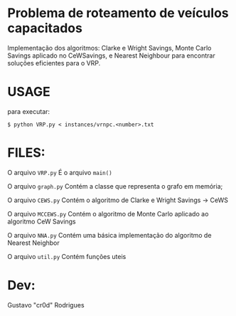 # Problema de roteamento de veículos capacitados 

Implementação dos algoritmos: Clarke e Wright Savings, Monte Carlo Savings aplicado no CeWSavings, e Nearest Neighbour 
para encontrar soluções eficientes para o VRP. 


# USAGE
para executar:

```
$ python VRP.py < instances/vrnpc.<number>.txt
```
# FILES:

O arquivo ```VRP.py``` É o arquivo ```main()```

O arquivo ```graph.py``` Contém a classe que representa o grafo em memória;

O arquivo ```CEWS.py``` Contém o algoritmo de Clarke e Wright Savings -> CeWS

O arquivo ```MCCEWS.py``` Contém o algoritmo de Monte Carlo aplicado ao algoritmo CeW Savings


O arquivo ```NNA.py``` Contém uma básica implementação do algoritmo de Nearest Neighbor

O arquivo ```util.py``` Contém funções uteis

# Dev: 
Gustavo "cr0d" Rodrigues
